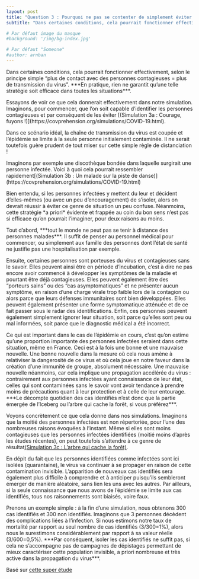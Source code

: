 ```yaml
---
layout: post
title: "Question 3 : Pourquoi ne pas se contenter de simplement éviter tout contact avec les personnes malades ? "
subtitle: "Dans certaines conditions, cela pourrait fonctionner effectivement, selon le principe simple “plus de contact avec des personnes contagieuses = plus de transmission du virus”. En pratique, rien ne garantit qu’une telle stratégie soit efficace dans toutes les situations."

# Par défaut image du masque 
#background: '/img/bg-index.jpg'

# Par défaut "Someone"
#author: arnban
---
```

<p>
Dans certaines conditions, cela pourrait fonctionner effectivement, selon le principe simple “plus de contact avec des personnes contagieuses = plus de transmission du virus”. ***En pratique, rien ne garantit qu’une telle stratégie soit efficace dans toutes les situations***. 
	</p>
	<p>
Essayons de voir ce que cela donnerait effectivement dans notre simulation. Imaginons, pour commencer, que l’on soit capable d’identifier les personnes contagieuses et par conséquent de les éviter [(Simulation 3a : Courage, fuyons !)](https://covprehension.org/simulations/COVID-19.html).
	</p>
	<p>
Dans ce scénario idéal, la chaîne de transmission du virus est coupée et l’épidémie se limite à la seule personne initialement contaminée. Il ne serait toutefois guère prudent de tout miser sur cette simple règle de distanciation !
	</p>
Imaginons par exemple une discothèque bondée dans laquelle surgirait une personne infectée. Voici à quoi cela pourrait ressembler rapidement[(Simulation 3b : Un malade sur la piste de danse)](https://covprehension.org/simulations/COVID-19.html)
</p>
 <p>
Bien entendu, si les personnes infectées y mettent du leur et décident d’elles-mêmes (ou avec un peu d’encouragement) de s’isoler, alors on devrait réussir à éviter ce genre de situation un peu confuse. Néanmoins, cette stratégie *a priori* évidente et frappée au coin du bon sens n’est pas si efficace qu’on pourrait l’imaginer, pour deux raisons au moins.
	</p>
	<p>
Tout d’abord, ***tout le monde ne peut pas se tenir à distance des personnes malades***. Il suffit de penser au personnel médical pour commencer, ou simplement aux famille des personnes dont l’état de santé ne justifie pas une hospitalisation par exemple.
	</p>
	<p>
Ensuite, certaines personnes sont porteuses du virus et contagieuses sans le savoir. Elles peuvent ainsi être en période d’incubation, c’est à dire ne pas encore avoir commencé à développer les symptômes de la maladie et pourtant être déjà contagieuses. Elles peuvent également être des “porteurs sains” ou des “cas asymptomatiques” et ne présenter aucun symptôme, en raison d’une charge virale trop faible lors de la contagion ou alors parce que leurs défenses immunitaires sont bien développées. Elles peuvent également présenter une forme symptomatique atténuée et de ce fait passer sous le radar des identifications. Enfin, ces personnes peuvent également simplement ignorer leur situation, soit parce qu’elles sont peu ou mal informées, soit parce que le diagnostic médical a été incorrect. 
	</p>
	<p>
Ce qui est important dans le cas de l’épidémie en cours, c’est qu’on estime qu’une proportion importante des personnes infectées seraient dans cette situation, même en France. Ceci est à la fois une bonne et une mauvaise nouvelle. Une bonne nouvelle dans la mesure où cela nous amène à relativiser la dangerosité de ce virus et où cela joue en notre faveur dans la création d’une immunité de groupe, absolument nécessaire. Une mauvaise nouvelle néanmoins, car cela implique une propagation accélérée du virus : contrairement aux personnes infectées ayant connaissance de leur état, celles qui sont contaminées sans le savoir vont avoir tendance à prendre moins de précautions quant à leur protection et à celle de leur entourage. ***Le décompte quotidien des cas identifiés n’est donc que la partie émergée de l’Iceberg ou l’arbre qui cache la forêt, si vous préférez***.
	</p>
	<p>

Voyons concrètement ce que cela donne dans nos simulations. Imaginons que la moitié des personnes infectées est non répertoriée, pour l’une des nombreuses raisons évoquées à l’instant. Même si elles sont moins contagieuses que les personnes infectées identifiées (moitié moins d’après les études récentes), on peut toutefois s’attendre à ce genre de résultat[(Simulation 3c : L’arbre qui cache la forêt)](https://covprehension.org/simulations/COVID-19.html).
</p>
<p>
En dépit du fait que les personnes identifiées comme infectées sont ici isolées (quarantaine), le virus va continuer à se propager en raison de cette contamination invisible. L’apparition de nouveaux cas identifiés sera également plus difficile à comprendre et à anticiper puisqu’ils sembleront émerger de manière aléatoire, sans lien les uns avec les autres. Par ailleurs, si la seule connaissance que nous avons de l’épidémie se limite aux cas identifiés, tous nos raisonnements sont biaisés, voire faux. 
	</p>
	<p>
Prenons un exemple simple : à la fin d’une simulation, nous obtenons 300 cas identifiés et 300 non identifiés. Imaginons que 3 personnes décèdent des complications liées à l’infection. Si nous estimons notre taux de mortalité par rapport au seul nombre de cas identifiés (3/300=1%), alors nous le surestimons considérablement par rapport à sa valeur réelle  (3/600=0,5%). ***Par conséquent, isoler les cas identifiés ne suffit pas, si cela ne s’accompagne pas de campagnes de dépistages permettant de mieux caractériser cette population invisible, a priori nombreuse et très active dans la propagation du virus***.


<p class="post-meta">Basé sur <a href="#">cette super étude</a></p>
